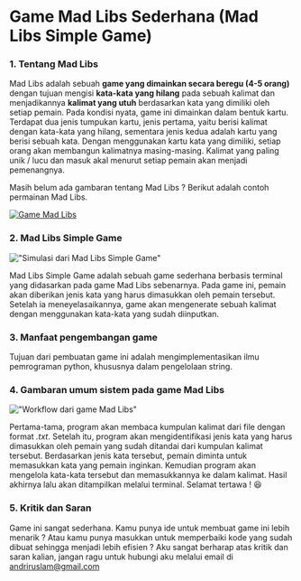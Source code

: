 # Game Mad Libs Sederhana (Mad Libs Simple Game)

### 1. Tentang Mad Libs
Mad Libs adalah sebuah **game yang dimainkan secara beregu (4-5 orang)** dengan tujuan mengisi **kata-kata yang hilang** pada sebuah kalimat dan menjadikannya **kalimat yang utuh** berdasarkan kata yang dimiliki oleh setiap pemain. Pada kondisi nyata, game ini dimainkan dalam bentuk kartu. Terdapat dua jenis tumpukan kartu, jenis pertama, yaitu berisi kalimat dengan kata-kata yang hilang, sementara jenis kedua adalah kartu yang berisi sebuah kata. Dengan menggunakan kartu kata yang dimiliki, setiap orang akan membangun kalimatnya masing-masing. Kalimat yang paling unik / lucu dan masuk akal menurut setiap pemain akan menjadi pemenangnya.

Masih belum ada gambaran tentang Mad Libs ? Berikut adalah contoh permainan Mad Libs.

[![Game Mad Libs](https://img.youtube.com/vi/O4GsCfJDU0c/0.jpg)](https://www.youtube.com/watch?v=O4GsCfJDU0c)

### 2. Mad Libs Simple Game

!["Simulasi dari Mad Libs Simple Game"](/simple-mad-libs-game/Mad%20Libs%20Project/Resource/img/Mad%20Libs%20Game%20-%201.jpg)

Mad Libs Simple Game adalah sebuah game sederhana berbasis terminal yang didasarkan pada game Mad Libs sebenarnya. Pada game ini, pemain akan diberikan jenis kata yang harus dimasukkan oleh pemain tersebut. Setelah ia meneyelasaikannya, game akan mengenerate sebuah kalimat dengan menggunakan kata-kata yang sudah diinputkan.

### 3. Manfaat pengembangan game

Tujuan dari pembuatan game ini adalah mengimplementasikan ilmu pemrograman python, khususnya dalam pengelolaan string.

### 4. Gambaran umum sistem pada game Mad Libs

!["Workflow dari game Mad Libs"](/simple-mad-libs-game/Mad%20Libs%20Project/Resource/img/How%20mad%20libs%20project%20works.png)

Pertama-tama, program akan membaca kumpulan kalimat dari file dengan format _.txt_. Setelah itu, program akan mengidentifikasi jenis kata yang harus dimasukkan oleh pemain yang sudah ditandai dari kumpulan kalimat tersebut. Berdasarkan jenis kata tersebut, pemain diminta untuk memasukkan kata yang pemain inginkan. Kemudian program akan mengelola kata-kata tersebut dan memasukkannya ke dalam kalimat. Hasil akhirnya lalu akan ditampilkan melalui terminal. Selamat tertawa ! 😆

### 5. Kritik dan Saran
Game ini sangat sederhana. Kamu punya ide untuk membuat game ini lebih menarik ? Atau kamu punya masukkan untuk memperbaiki kode yang sudah dibuat sehingga menjadi lebih efisien ?
Aku sangat berharap atas kritik dan saran kalian, jangan ragu untuk hubungi aku melalui email di andriruslam@gmail.com 